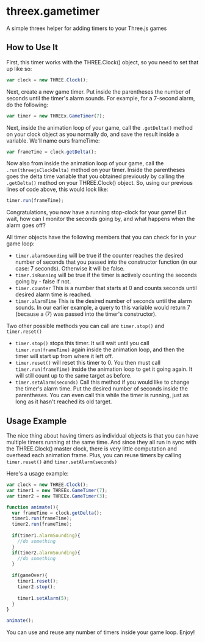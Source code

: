 threex.gametimer
================

A simple threex helper for adding timers to your Three.js games


How to Use It
-------------
First, this timer works with the THREE.Clock() object, so you need to set that up like so:

```javascript
var clock = new THREE.Clock();
```

Next, create a new game timer.  Put inside the parentheses the number of seconds until the timer's alarm sounds.  For example, for a 7-second alarm, do the following:

```javascript
var timer = new THREEx.GameTimer(7);
```

Next, inside the animation loop of your game, call the ``` .getDelta() ``` method on your clock object as you normally do, and save the result inside a variable.  We'll name ours frameTime:

```javascript
var frameTime = clock.getDelta();
```

Now also from inside the animation loop of your game, call the ``` .run(threejsClockDelta) ``` method on your timer.  Inside the parentheses goes the delta time variable that you obtained previously by calling the ``` .getDelta() ``` method on your THREE.Clock() object.  So, using our previous lines of code above, this would look like: 

```javascript
timer.run(frameTime);
```

Congratulations, you now have a running stop-clock for your game!  But wait, how can I monitor the seconds going by, and what happens when the alarm goes off?

All timer objects have the following members that you can check for in your game loop:
* ```timer.alarmSounding``` will be true if the counter reaches the desired number of seconds that you passed into the constructor function (in our case: 7 seconds).  Otherwise it will be false.
* ```timer.isRunning``` will be true if the timer is actively counting the seconds going by - false if not.
* ```timer.counter``` This is a number that starts at 0 and counts seconds until desired alarm time is reached.
* ```timer.alarmTime``` This is the desired number of seconds until the alarm sounds.  In our earlier example, a query to this variable would return 7 (because a (7) was passed into the timer's constructor).  


Two other possible methods you can call are ```timer.stop()``` and ```timer.reset()```
* ```timer.stop()``` stops this timer.  It will wait until you call ```timer.run(frameTime)``` again inside the animation loop, and then the timer will start up from where it left off.
* ```timer.reset()``` will reset this timer to 0.  You then must call ```timer.run(frameTime)``` inside the animation loop to get it going again.  It will still count up to the same target as before.
* ```timer.setAlarm(seconds)``` Call this method if you would like to change the timer's alarm time. Put the desired number of seconds inside the parentheses.  You can even call this while the timer is running, just as long as it hasn't reached its old target.

Usage Example
-------------
The nice thing about having timers as individual objects is that you can have multiple timers running at the same time.  And since they all run in sync with the THREE.Clock() master clock, there is very little computation and overhead each animation frame.  Plus, you can reuse timers by calling ```timer.reset()``` and ```timer.setAlarm(seconds)``` 

Here's a usage example:

```javascript
var clock = new THREE.Clock();
var timer1 = new THREEx.GameTimer(7);
var timer2 = new THREEx.GameTimer(3);

function animate(){
  var frameTime = clock.getDelta();
  timer1.run(frameTime);
  timer2.run(frameTime);
  
  if(timer1.alarmSounding){
    //do something
  }
  if(timer2.alarmSounding){
    //do something
  }
  
  if(gameOver){
    timer1.reset();
    timer2.stop();
    
    timer1.setAlarm(5);
  }
}

animate();
```

You can use and reuse any number of timers inside your game loop.  Enjoy! 
